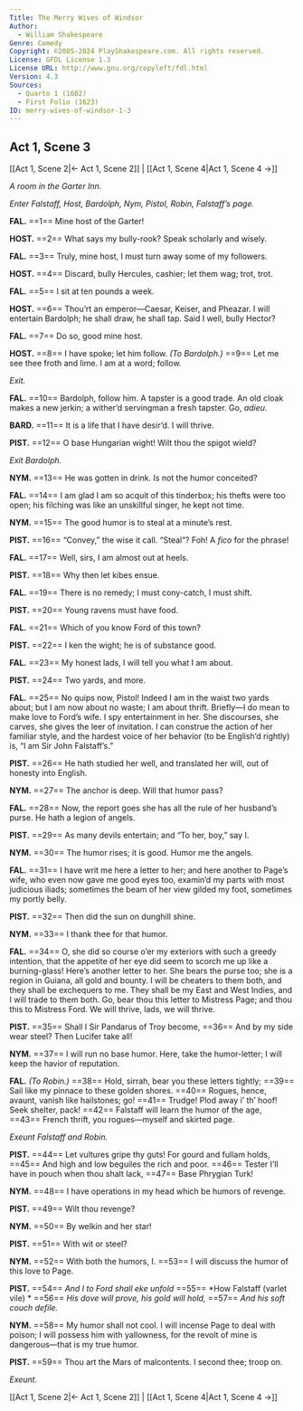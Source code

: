 ```yaml
---
Title: The Merry Wives of Windsor
Author: 
  - William Shakespeare
Genre: Comedy
Copyright: ©2005-2024 PlayShakespeare.com. All rights reserved.
License: GFDL License 1.3
License URL: http://www.gnu.org/copyleft/fdl.html
Version: 4.3
Sources:
  - Quarto 1 (1602)
  - First Folio (1623)
ID: merry-wives-of-windsor-1-3
---
```


## Act 1, Scene 3
[[Act 1, Scene 2|← Act 1, Scene 2]] | [[Act 1, Scene 4|Act 1, Scene 4 →]]

*A room in the Garter Inn.*

*Enter Falstaff, Host, Bardolph, Nym, Pistol, Robin, Falstaff’s page.*

**FAL.**
==1== Mine host of the Garter!

**HOST.**
==2== What says my bully-rook? Speak scholarly and wisely.

**FAL.**
==3== Truly, mine host, I must turn away some of my followers.

**HOST.**
==4== Discard, bully Hercules, cashier; let them wag; trot, trot.

**FAL.**
==5== I sit at ten pounds a week.

**HOST.**
==6== Thou’rt an emperor—Caesar, Keiser, and Pheazar. I will entertain Bardolph; he shall draw, he shall tap. Said I well, bully Hector?

**FAL.**
==7== Do so, good mine host.

**HOST.**
==8== I have spoke; let him follow.
*(To Bardolph.)*
==9== Let me see thee froth and lime. I am at a word; follow.

*Exit.*

**FAL.**
==10== Bardolph, follow him. A tapster is a good trade. An old cloak makes a new jerkin; a wither’d servingman a fresh tapster. Go, *adieu*.

**BARD.**
==11== It is a life that I have desir’d. I will thrive.

**PIST.**
==12== O base Hungarian wight! Wilt thou the spigot wield?

*Exit Bardolph.*

**NYM.**
==13== He was gotten in drink. Is not the humor conceited?

**FAL.**
==14== I am glad I am so acquit of this tinderbox; his thefts were too open; his filching was like an unskillful singer, he kept not time.

**NYM.**
==15== The good humor is to steal at a minute’s rest.

**PIST.**
==16== “Convey,” the wise it call. “Steal”? Foh! A *fico* for the phrase!

**FAL.**
==17== Well, sirs, I am almost out at heels.

**PIST.**
==18== Why then let kibes ensue.

**FAL.**
==19== There is no remedy; I must cony-catch, I must shift.

**PIST.**
==20== Young ravens must have food.

**FAL.**
==21== Which of you know Ford of this town?

**PIST.**
==22== I ken the wight; he is of substance good.

**FAL.**
==23== My honest lads, I will tell you what I am about.

**PIST.**
==24== Two yards, and more.

**FAL.**
==25== No quips now, Pistol! Indeed I am in the waist two yards about; but I am now about no waste; I am about thrift. Briefly—I do mean to make love to Ford’s wife. I spy entertainment in her. She discourses, she carves, she gives the leer of invitation. I can construe the action of her familiar style, and the hardest voice of her behavior (to be English’d rightly) is, “I am Sir John Falstaff’s.”

**PIST.**
==26== He hath studied her well, and translated her will, out of honesty into English.

**NYM.**
==27== The anchor is deep. Will that humor pass?

**FAL.**
==28== Now, the report goes she has all the rule of her husband’s purse. He hath a legion of angels.

**PIST.**
==29== As many devils entertain; and “To her, boy,” say I.

**NYM.**
==30== The humor rises; it is good. Humor me the angels.

**FAL.**
==31== I have writ me here a letter to her; and here another to Page’s wife, who even now gave me good eyes too, examin’d my parts with most judicious iliads; sometimes the beam of her view gilded my foot, sometimes my portly belly.

**PIST.**
==32== Then did the sun on dunghill shine.

**NYM.**
==33== I thank thee for that humor.

**FAL.**
==34== O, she did so course o’er my exteriors with such a greedy intention, that the appetite of her eye did seem to scorch me up like a burning-glass! Here’s another letter to her. She bears the purse too; she is a region in Guiana, all gold and bounty. I will be cheaters to them both, and they shall be exchequers to me. They shall be my East and West Indies, and I will trade to them both. Go, bear thou this letter to Mistress Page; and thou this to Mistress Ford. We will thrive, lads, we will thrive.

**PIST.**
==35== Shall I Sir Pandarus of Troy become,
==36== And by my side wear steel? Then Lucifer take all!

**NYM.**
==37== I will run no base humor. Here, take the humor-letter; I will keep the havior of reputation.

**FAL.**
*(To Robin.)*
==38== Hold, sirrah, bear you these letters tightly;
==39== Sail like my pinnace to these golden shores.
==40== Rogues, hence, avaunt, vanish like hailstones; go!
==41== Trudge! Plod away i’ th’ hoof! Seek shelter, pack!
==42== Falstaff will learn the humor of the age,
==43== French thrift, you rogues—myself and skirted page.

*Exeunt Falstaff and Robin.*

**PIST.**
==44== Let vultures gripe thy guts! For gourd and fullam holds,
==45== And high and low beguiles the rich and poor.
==46== Tester I’ll have in pouch when thou shalt lack,
==47== Base Phrygian Turk!

**NYM.**
==48== I have operations in my head which be humors of revenge.

**PIST.**
==49== Wilt thou revenge?

**NYM.**
==50== By welkin and her star!

**PIST.**
==51== With wit or steel?

**NYM.**
==52== With both the humors, I.
==53== I will discuss the humor of this love to Page.

**PIST.**
==54== *And I to Ford shall eke unfold*
==55== *How Falstaff (varlet vile) *
==56== *His dove will prove, his gold will hold,*
==57== *And his soft couch defile.*

**NYM.**
==58== My humor shall not cool. I will incense Page to deal with poison; I will possess him with yallowness, for the revolt of mine is dangerous—that is my true humor.

**PIST.**
==59== Thou art the Mars of malcontents. I second thee; troop on.

*Exeunt.*

[[Act 1, Scene 2|← Act 1, Scene 2]] | [[Act 1, Scene 4|Act 1, Scene 4 →]]